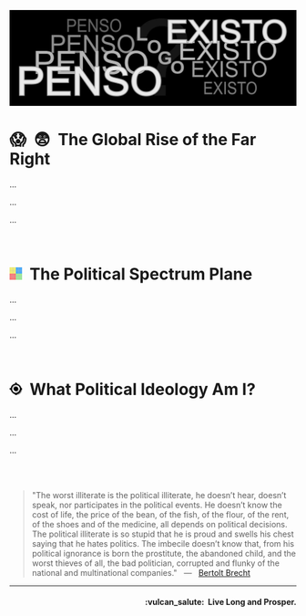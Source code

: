 ![Existo.me banner](https://raw.githubusercontent.com/existo-me/.github/main/assets/profile-banner.jpg)


# :scream:&nbsp; :fearful:&nbsp; The Global Rise of the Far Right

<p align="justify">...</p>

<p align="justify">...</p>

<p align="justify">...</p>
<br />

# <img src="https://raw.githubusercontent.com/existo-me/.github/main/assets/plane-icon.png" height="22px">&nbsp;  The Political Spectrum Plane

<p align="justify">...</p>

<p align="justify">...</p>

<p align="justify">...</p>
<br />


# <img src="https://raw.githubusercontent.com/existo-me/.github/main/assets/test_icon.png" height="22px">&nbsp;  What Political Ideology Am I?

<p align="justify">...</p>

<p align="justify">...</p>

<p align="justify">...</p>
<br /><br />


> "The worst illiterate is the political illiterate, he doesn’t hear, doesn’t speak, nor participates in the political events. He doesn’t know the cost of life, the price of the bean, of the fish, of the flour, of the rent, of the shoes and of the medicine, all depends on political decisions. The political illiterate is so stupid that he is proud and swells his chest saying that he hates politics. The imbecile doesn’t know that, from his political ignorance is born the prostitute, the abandoned child, and the worst thieves of all, the bad politician, corrupted and flunky of the national and multinational companies." &nbsp; — &nbsp; <a href="https://en.wikipedia.org/wiki/Bertolt_Brecht">Bertolt Brecht</a>

- - -

<h4 align="right">:vulcan_salute:&nbsp; Live Long and Prosper.</h4>
